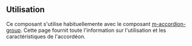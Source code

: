 ## Utilisation
Ce composant s'utilise habituellemente avec le composant <a href="../m-accordion-group/portrait">m-accordion-group</a>. Cette page fournit toute l'information sur l'utilisation et les caractéristiques de l'accordéon.